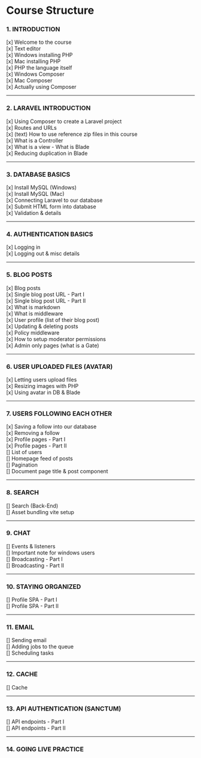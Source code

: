 # Course Structure



### 1. INTRODUCTION

[x] Welcome to the course \
[x] Text editor \
[x] Windows installing PHP \
[x] Mac installing PHP \
[x] PHP the language itself \
[x] Windows Composer \
[x] Mac Composer \
[x] Actually using Composer



---



### 2. LARAVEL INTRODUCTION

[x] Using Composer to create a Laravel project \
[x] Routes and URLs \
[x] (text) How to use reference zip files in this course \
[x] What is a Controller \
[x] What is a view - What is Blade \
[x] Reducing duplication in Blade



---



### 3. DATABASE BASICS

[x] Install MySQL (Windows) \
[x] Install MySQL (Mac) \
[x] Connecting Laravel to our database \
[x] Submit HTML form into database \
[x] Validation & details



---



### 4. AUTHENTICATION BASICS

[x] Logging in \
[x] Logging out & misc details



---



### 5. BLOG POSTS

[x] Blog posts \
[x] Single blog post URL - Part I \
[x] Single blog post URL - Part II \
[x] What is markdown \
[x] What is middleware \
[x] User profile (list of their blog post) \
[x] Updating & deleting posts \
[x] Policy middleware \
[x] How to setup moderator permissions \
[x] Admin only pages (what is a Gate)



---



### 6. USER UPLOADED FILES (AVATAR)

[x] Letting users upload files \
[x] Resizing images with PHP \
[x] Using avatar in DB & Blade



---



### 7. USERS FOLLOWING EACH OTHER

[x] Saving a follow into our database \
[x] Removing a follow \
[x] Profile pages - Part I \
[x] Profile pages - Part II \
[] List of users \
[] Homepage feed of posts \
[] Pagination \
[] Document page title & post component


---


### 8. SEARCH

[] Search (Back-End) \
[] Asset bundling vite setup


---


### 9. CHAT

[] Events & listeners \
[] Important note for windows users \
[] Broadcasting - Part I \
[] Broadcasting - Part II


---


### 10. STAYING ORGANIZED

[] Profile SPA - Part I \
[] Profile SPA - Part II


---


### 11. EMAIL

[] Sending email \
[] Adding jobs to the queue \
[] Scheduling tasks


---


### 12. CACHE

[] Cache


---


### 13. API AUTHENTICATION (SANCTUM)

[] API endpoints - Part I \
[] API endpoints - Part II


---


### 14. GOING LIVE PRACTICE
